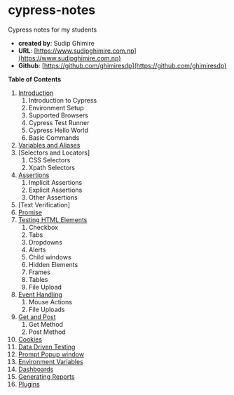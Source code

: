 # cypress-notes
Cypress notes for my students

- **created by**: Sudip Ghimire
- **URL**: [https://www.sudipghimire.com.np](https://www.sudipghimire.com.np)
- **Github**: [https://github.com/ghimiresdp](https://github.com/ghimiresdp)


**Table of Contents**

1. [Introduction](course/c01-introduction.md)
    1. Introduction to Cypress
    3. Environment Setup
    4. Supported Browsers
    5. Cypress Test Runner
    6. Cypress Hello World
    7. Basic Commands
2. [Variables and Aliases](course/c02-variables.md)
3. [Selectors and Locators]
    1. CSS Selectors
    2. Xpath Selectors
4. [Assertions](course/c04-assertion.md)
    1. Implicit Assertions
    2. Explicit Assertions
    3. Other Assertions
5.  [Text Verification]
6.  [Promise](course/c06-promise.md)
7.  [Testing HTML Elements](course/c07-testing-html-elements.md)
    1.  Checkbox
    2.  Tabs
    3.  Dropdowns
    4.  Alerts
    5.  Child windows
    6.  Hidden Elements
    7.  Frames
    8.  Tables
    9.  File Upload
8.  [Event Handling](course/c08-event-handling.md)
    1.  Mouse Actions
    2.  File Uploads
9. [Get and Post](course/c09-xhr.md)
    1.  Get Method
    2.  Post Method
10. [Cookies](course/c10-cookies.md)
11. [Data Driven Testing](course/c11-data-driven-testing.md)
12. [Prompt Popup window](course)
13. [Environment Variables](course)
14. [Dashboards](course)
15. [Generating Reports](course)
16. [Plugins](course)
